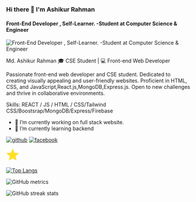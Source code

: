### Hi there 👋 I'm Ashikur Rahman
#### Front-End Developer , Self-Learner. -Student at Computer Science & Engineer
![Front-End Developer , Self-Learner. -Student at Computer Science & Engineer](https://previews.dropbox.com/p/thumb/AB67OXPE-yvDNBJgzHMq4hY4khDzC5rWjqAB8BWY2G_eaR4NdiJ65Jxi6vIJvtumeZiXupeqMrQ4P5y8cHCUPja7DXZjGQuqnExgtStv03q8LPcuB9OHShkCjfYzGjz46r623ul33T7OfsVH-IdB7yNRl84ZQl_McPAFjpFBwgNdVMHiJrHM8KgQvgdh0o0qLjFS_n7UtMDUuvDRTQtJ6hopm2ExP518ZeMIpQVEnH3bzMQabVURMugVIwgkBRMPSSUymjHvXYpsC8DDX3yY4tK7ia_ykxtmifN-tKuLewDXSHwB2UIuh2vEKRaAfu3FlVM9I0_VBJOZlF1llyFYGpeWEy7u7mIXLxi_SkZ3xPf9C5A5wuvyALbnLdAQr61TIZg/p.jpeg)

Md. Ashikur Rahman
🎓 CSE Student | 💻 Front-end Web Developer

Passionate front-end web developer and CSE student. Dedicated to creating visually appealing and user-friendly websites. Proficient in HTML, CSS, and JavaScript,React.js,MongoDB,Express.js. Open to new challenges and thrive in collaborative environments.

Skills:  REACT / JS / HTML / CSS/Tailwind CSS/Boostsrap/MongoDB/Express/Firebase

- 🔭 I’m currently working on full stack website. 
- 🌱 I’m currently learning backend 


[<img src='https://cdn.jsdelivr.net/npm/simple-icons@3.0.1/icons/github.svg' alt='github' height='40'>](https://github.com/ashikur-rahman-10)  [<img src='https://cdn.jsdelivr.net/npm/simple-icons@3.0.1/icons/facebook.svg' alt='facebook' height='40'>](https://www.facebook.com/ashik.xuvo.0)  

<a href='https://stars.github.com/'><img src='https://raw.githubusercontent.com/acervenky/animated-github-badges/master/assets/starbadge.gif' width='35' height='35'></a> 

[![Top Langs](https://github-readme-stats.vercel.app/api/top-langs/?username=ashikur-rahman-10)](https://github.com/anuraghazra/github-readme-stats)

![GitHub metrics](https://metrics.lecoq.io/ashikur-rahman-10)  

![GitHub streak stats](https://streak-stats.demolab.com/?user=ashikur-rahman-10)  


